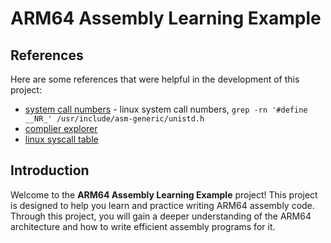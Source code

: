# ARM64 Assembly Learning Example
## References

Here are some references that were helpful in the development of this project:

- [system call numbers](https://chromium.googlesource.com/chromiumos/docs/+/master/constants/syscalls.md) - linux system call numbers, `grep -rn '#define __NR_' /usr/include/asm-generic/unistd.h`
- [complier explorer](https://gcc.godbolt.org)
- [linux syscall table](https://filippo.io/linux-syscall-table) 

## Introduction

Welcome to the **ARM64 Assembly Learning Example** project! This project is designed to help you learn and practice writing ARM64 assembly code. Through this project, you will gain a deeper understanding of the ARM64 architecture and how to write efficient assembly programs for it.
